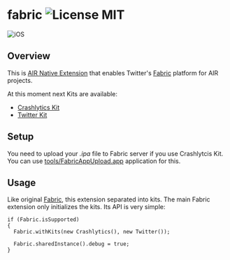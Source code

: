 # fabric ![License MIT](http://img.shields.io/badge/license-MIT-lightgray.svg)

![iOS](http://img.shields.io/badge/platform-ios-blue.svg)

## Overview

This is [AIR Native Extension](http://www.adobe.com/devnet/air/native-extensions-for-air.html) that enables Twitter's [Fabric](http://fabric.io) platform for AIR projects.

At this moment next Kits are available:
* [Crashlytics Kit](crashlytics)
* [Twitter Kit](twitter)

## Setup

You need to upload your *.ipa* file to Fabric server if you use Crashlytcis Kit. You can use [tools/FabricAppUpload.app](https://github.com/airext/fabric/wiki/How-To-Use-FabricAppUpload.app) application for this. 

## Usage

Like original [Fabric](https://dev.twitter.com/fabric/overview), this extension separated into kits. The main Fabric extension only initializes the kits. Its API is very simple:

```as3
if (Fabric.isSupported)
{
  Fabric.withKits(new Crashlytics(), new Twitter());
  
  Fabric.sharedInstance().debug = true;
}
```

